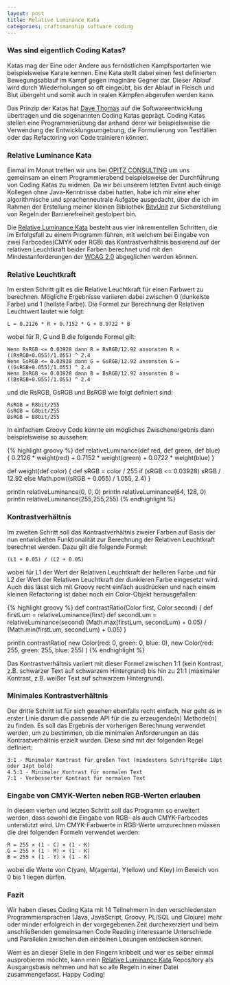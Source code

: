 ```yaml
---
layout: post
title: Relative Luminance Kata
categories: craftsmanship software coding
---
```


### Was sind eigentlich Coding Katas?

Katas mag der Eine oder Andere aus fernöstlichen Kampfsportarten wie beispielsweise Karate kennen. Eine Kata stellt dabei einen fest definierten Bewegungsablauf im Kampf gegen imaginäre Gegner dar. Dieser Ablauf wird durch Wiederholungen so oft eingeübt, bis der Ablauf in Fleisch und Blut übergeht und somit auch in realen Kämpfen abgerufen werden kann.

Das Prinzip der Katas hat [Dave Thomas](http://codekata.pragprog.com/) auf die Softwareentwicklung übertragen und die sogenannten Coding Katas geprägt. Coding Katas stellen eine Programmierübung dar anhand derer wir beispielsweise die  Verwendung der Entwicklungsumgebung, die Formulierung von Testfällen oder das Refactoring von Code trainieren können.

### Relative Luminance Kata

Einmal im Monat treffen wir uns bei [OPITZ CONSULTING](http://www.opitz-consulting.com/) um uns gemeinsam an einem Programmierabend beispielsweise der Durchführung von Coding Katas zu widmen. Da wir bei unserem letzten Event auch einige Kollegen ohne Java-Kenntnisse dabei hatten, habe ich mir eine eher algorithmische und sprachenneutrale Aufgabe ausgedacht, über die ich im Rahmen der Erstellung meiner kleinen Bibliothek [BitvUnit](http://bitvunit.codescape.de/) zur Sicherstellung von Regeln der Barrierefreiheit gestolpert bin.

Die [Relative Luminance Kata][kata] besteht aus vier inkrementellen Schritten, die im Erfolgsfall zu einem Programm führen, mit welchem bei Eingabe von zwei Farbcodes(CMYK oder RGB) das Kontrastverhältnis basierend auf der relativen Leuchtkraft beider Farben berechnet und mit den Mindestanforderungen der [WCAG 2.0][wcag] abgeglichen werden können.

### Relative Leuchtkraft

Im ersten Schritt gilt es die Relative Leuchtkraft für einen Farbwert zu berechnen. Mögliche Ergebnisse variieren dabei zwischen 0 (dunkelste Farbe) und 1 (hellste Farbe). Die Formel zur Berechnung der Relativen Leuchtwert lautet wie folgt:

    L = 0.2126 * R + 0.7152 * G + 0.0722 * B

wobei für R, G und B die folgende Formel gilt:

    Wenn RsRGB <= 0.03928 dann R = RsRGB/12.92 ansonsten R = ((RsRGB+0.055)/1.055) ^ 2.4
    Wenn GsRGB <= 0.03928 dann G = GsRGB/12.92 ansonsten G = ((GsRGB+0.055)/1.055) ^ 2.4
    Wenn BsRGB <= 0.03928 dann B = BsRGB/12.92 ansonsten B = ((BsRGB+0.055)/1.055) ^ 2.4

und die RsRGB, GsRGB und BsRGB wie folgt definiert sind:

    RsRGB = R8bit/255
    GsRGB = G8bit/255
    BsRGB = B8bit/255

In einfachem Groovy Code könnte ein mögliches Zwischenergebnis dann beispielsweise so aussehen:

{% highlight groovy %}
def relativeLuminance(def red, def green, def blue) {
    0.2126 * weight(red) + 0.7152 * weight(green) + 0.0722 * weight(blue)
}

def weight(def color) {
    def sRGB = color / 255
    if (sRGB <= 0.03928)
        sRGB / 12.92
    else
        Math.pow((sRGB + 0.055) / 1.055, 2.4)
}

println relativeLuminance(0, 0, 0)
println relativeLuminance(64, 128, 0)
println relativeLuminance(255,255,255)
{% endhighlight %}

### Kontrastverhältnis 

Im zweiten Schritt soll das Kontrastverhältnis zweier Farben auf Basis der nun entwickelten Funktionalität zur Berechnung der Relativen Leuchtkraft berechnet werden. Dazu gilt die folgende Formel:

    (L1 + 0.05) / (L2 + 0.05)

wobei für L1 der Wert der Relativen Leuchtkraft der helleren Farbe und für L2 der Wert der Relativen Leuchtkraft der dunkleren Farbe eingesetzt wird. Auch das lässt sich mit Groovy recht einfach ausdrücken und nach einem kleinen Refactoring ist dabei noch ein Color-Objekt herausgefallen:

{% highlight groovy %}
def contrastRatio(Color first, Color second) {
    def firstLum = relativeLuminance(first)
    def secondLum = relativeLuminance(second)
    (Math.max(firstLum, secondLum) + 0.05) / (Math.min(firstLum, secondLum) + 0.05)
}

println contrastRatio(
    new Color(red: 0, green: 0, blue: 0),
    new Color(red: 255, green: 255, blue: 255)
)
{% endhighlight %}

Das Kontrastverhältnis variiert mit dieser Formel zwischen 1:1 (kein Kontrast, z.B. schwarzer Text auf schwarzem Hintergrund) bis hin zu 21:1 (maximaler Kontrast, z.B. weißer Text auf schwarzem Hintergrund).

### Minimales Kontrastverhältnis

Der dritte Schritt ist für sich gesehen ebenfalls recht einfach, hier geht es in erster Linie darum die passende API für die zu erzeugende(n) Methode(n) zu finden. Es soll das Ergebnis der vorherigen Berechnung verwendet werden, um zu bestimmen, ob die minimalen Anforderungen an das Kontrastverhältnis erzielt wurden. Diese sind mit der folgenden Regel definiert:

    3:1 - Minimaler Kontrast für großen Text (mindestens Schriftgröße 18pt oder 14pt bold)
    4.5:1 - Minimaler Kontrast für normalen Text
    7:1 - Verbesserter Kontrast für normalen Text

### Eingabe von CMYK-Werten neben RGB-Werten erlauben

In diesem vierten und letzten Schritt soll das Programm so erweitert werden, dass sowohl die Eingabe von RGB- als auch CMYK-Farbcodes unterstützt wird. Um CMYK-Farbwerte in RGB-Werte umzurechnen müssen die drei folgenden Formeln verwendet werden:

    R = 255 × (1 - C) × (1 - K)
    G = 255 × (1 - M) × (1 - K)
    B = 255 × (1 - Y) × (1 - K)

wobei die Werte von C(yan), M(agenta), Y(ellow) und K(ey) im Bereich von 0 bis 1 liegen dürfen.

### Fazit

Wir haben dieses Coding Kata mit 14 Teilnehmern in den verschiedensten Programmiersprachen (Java, JavaScript, Groovy, PL/SQL und Clojure) mehr oder minder erfolgreich in der vorgegebenen Zeit durchexerziert und beim anschließenden gemeinsamen Code Reading interessante Unterschiede und Parallelen zwischen den einzelnen Lösungen entdecken können.

Wem es an dieser Stelle in den Fingern kribbelt und wer es selber einmal ausprobieren möchte, kann mein [Relative Luminance Kata][kata] Repository als Ausgangsbasis nehmen und hat so alle Regeln in einer Datei zusammengefasst. Happy Coding!

  [kata]:https://github.com/codescape/relative-luminance-kata/
  [wcag]:http://www.w3.org/TR/2008/REC-WCAG20-20081211/
